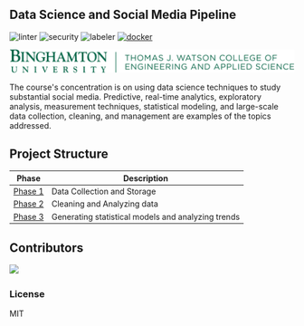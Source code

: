 ## Data Science and Social Media Pipeline

![linter](https://github.com/hb0313/Data-Science-Pipeline-2022/actions/workflows/super-linter.yml/badge.svg) ![security](https://github.com/hb0313/Data-Science-Pipeline-2022/actions/workflows/codeql.yml/badge.svg) ![labeler](https://github.com/hb0313/Data-Science-Pipeline-2022/actions/workflows/label.yml/badge.svg) [![docker](https://img.shields.io/badge/docker%20build-pending-orange?logo=docker)]()


[![BULOGO](https://github.com/hb0313/Data-Science-Pipeline-2022/blob/main/project-1-implementation-the_gladiators/.img/bulogo.png)]()


The course's concentration is on using data science techniques to study substantial social media. Predictive, real-time analytics, exploratory analysis, measurement techniques, statistical modeling, and large-scale data collection, cleaning, and management are examples of the topics addressed.



## Project Structure

| Phase | Description |
| ------ | ------ |
| [Phase 1](https://github.com/hb0313/Data-Science-Pipeline-2022/blob/main/project-1-implementation-the_gladiators/Report%201-Analyzing%20Social%20Trends%20on%20Recession%20conditions.pdf) | Data Collection and Storage |
| [Phase 2](https://github.com/hb0313/Data-Science-Pipeline-2022/blob/main/project-2-implementation-the_gladiators/Report%202-%20Analyzing%20Social%20Trends%20on%20Recession%20conditions.pdf) | Cleaning and Analyzing data |
| [Phase 3](https://github.com/hb0313/Data-Science-Pipeline-2022/blob/main/project-3-implementation-the_gladiators/Report%203-%20Analyzing%20Social%20Trends%20on%20Recession%20conditions.pdf) | Generating statistical models and analyzing trends |


## Contributors

<a href="https://github.com/hb0313/Data-Science-Pipeline-2022/graphs/contributors">
  <img src="https://contrib.rocks/image?repo=hb0313/Data-Science-Pipeline-2022" />
</a>

### License

MIT
